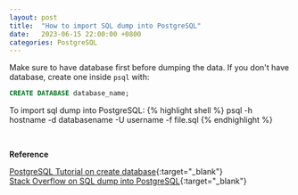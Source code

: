 ```yaml
---
layout: post
title:  "How to import SQL dump into PostgreSQL"
date:   2023-06-15 22:00:00 +0800
categories: PostgreSQL
---
```

Make sure to have database first before dumping the data. If you don't have database, create one inside `psql` with:

```sql
CREATE DATABASE database_name;
```

To import sql dump into PostgreSQL:
{% highlight shell %}
psql -h hostname -d databasename -U username -f file.sql
{% endhighlight %}

<br>

**Reference**

[PostgreSQL Tutorial on create database](https://www.postgresqltutorial.com/postgresql-administration/postgresql-create-database/){:target="_blank"}<br>
[Stack Overflow on SQL dump into PostgreSQL](https://stackoverflow.com/a/19167015/11448522){:target="_blank"}

